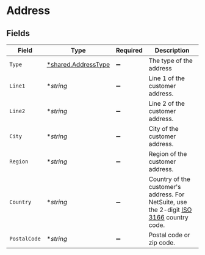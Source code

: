 # Address


## Fields

| Field                                                                                                                                                   | Type                                                                                                                                                    | Required                                                                                                                                                | Description                                                                                                                                             |
| ------------------------------------------------------------------------------------------------------------------------------------------------------- | ------------------------------------------------------------------------------------------------------------------------------------------------------- | ------------------------------------------------------------------------------------------------------------------------------------------------------- | ------------------------------------------------------------------------------------------------------------------------------------------------------- |
| `Type`                                                                                                                                                  | [*shared.AddressType](../../../pkg/models/shared/addresstype.md)                                                                                        | :heavy_minus_sign:                                                                                                                                      | The type of the address                                                                                                                                 |
| `Line1`                                                                                                                                                 | **string*                                                                                                                                               | :heavy_minus_sign:                                                                                                                                      | Line 1 of the customer address.                                                                                                                         |
| `Line2`                                                                                                                                                 | **string*                                                                                                                                               | :heavy_minus_sign:                                                                                                                                      | Line 2 of the customer address.                                                                                                                         |
| `City`                                                                                                                                                  | **string*                                                                                                                                               | :heavy_minus_sign:                                                                                                                                      | City of the customer address.                                                                                                                           |
| `Region`                                                                                                                                                | **string*                                                                                                                                               | :heavy_minus_sign:                                                                                                                                      | Region of the customer address.                                                                                                                         |
| `Country`                                                                                                                                               | **string*                                                                                                                                               | :heavy_minus_sign:                                                                                                                                      | Country of the customer's address. For NetSuite, use the 2-digit [ISO 3166](https://en.wikipedia.org/wiki/List_of_ISO_3166_country_codes) country code. |
| `PostalCode`                                                                                                                                            | **string*                                                                                                                                               | :heavy_minus_sign:                                                                                                                                      | Postal code or zip code.                                                                                                                                |